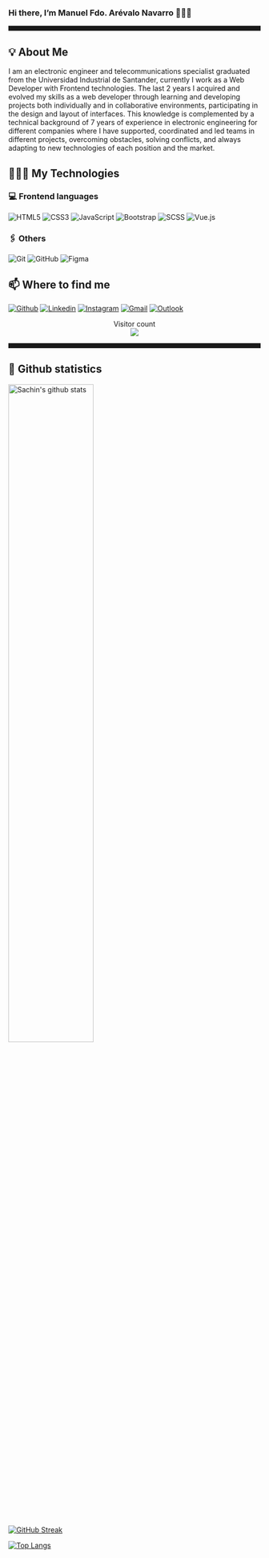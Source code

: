 ### Hi there, I’m Manuel Fdo. Arévalo Navarro 👋🧑‍💻

<hr style="height: 10px;"/>

## 💡 About Me 
 
I am an electronic engineer and telecommunications specialist graduated from the Universidad Industrial de Santander, currently I work as a Web Developer with Frontend technologies. The last 2 years I acquired and evolved my skills as a web developer through learning and developing projects both individually and in collaborative environments, participating in the design and layout of interfaces. This knowledge is complemented by a technical background of 7 years of experience in electronic engineering for different companies where I have supported, coordinated and led teams in different projects, overcoming obstacles, solving conflicts, and always adapting to new technologies of each position and the market.

## 👨🏻‍💻 My Technologies

### 💻 Frontend languages

![HTML5](https://img.shields.io/badge/-HTML5-black?style=flat-square&logo=html5)
![CSS3](https://img.shields.io/badge/-CSS3-black?style=flat-square&logo=css3)
![JavaScript](https://img.shields.io/badge/-JavaScript-black?style=flat-square&logo=javascript)
![Bootstrap](https://img.shields.io/badge/-Bootstrap-black?style=flat-square&logo=bootstrap)
![SCSS](https://img.shields.io/badge/-SCSS-black?style=flat-square&logo=SASS)
![Vue.js](https://img.shields.io/badge/-VueJS-black?style=flat-square&logo=Vue.js)

### 🖇️ Others
![Git](https://img.shields.io/badge/-Git-black?style=flat-square&logo=git)
![GitHub](https://img.shields.io/badge/-GitHub-black?style=flat-square&logo=github)
![Figma](https://img.shields.io/badge/figma-black?style=flat-square&logo=figma)

## 📫 Where to find me
[![Github](https://img.shields.io/badge/-Github-000?style=flat&logo=Github&logoColor=white)](https://github.com/manuelarevalo01)
[![Linkedin](https://img.shields.io/badge/-LinkedIn-black?style=flat&logo=Linkedin)](https://www.linkedin.com/in/manuel-fernando-ar%C3%A9valo-navarro-9242b3138/)
[![Instagram](https://img.shields.io/badge/-Instagram-black?style=flat&logo=instagram&)](https://www.instagram.com/manferare1/)
[![Gmail](https://img.shields.io/badge/-Gmail-black?style=flat&logo=Gmail)](mailto:manferare1@gmail.com)
[![Outlook](https://img.shields.io/badge/-Outlook-black?style=flat&logo=Microsoft-Outlook)](mailto:manferare@hotmail.com)
<p align="center"> 
  Visitor count<br>
  <img src="https://profile-counter.glitch.me/manuelarevalo01/count.svg" />
</p>
<hr style="height: 10px;"/>

## 🔢 Github statistics

 <img width="58%" align="center" alt="Sachin's github stats" src="https://github-readme-stats.vercel.app/api?username=manuelarevalo01&show_icons=true&theme=onedark"/>
 
[![GitHub Streak](https://streak-stats.demolab.com/?user=manuelarevalo01&theme=onedark)](https://git.io/streak-stats)

 [![Top Langs](https://github-readme-stats.vercel.app/api/top-langs/?username=manuelarevalo01&theme=onedark&hide=jupyter%20notebook&show_icons=true&layout=donut-vertical)](https://github.com/manuelarevalo01/github-readme-stats)

<!--
**manuelarevalo01/manuelarevalo01** is a ✨ _special_ ✨ repository because its `README.md` (this file) appears on your GitHub profile.

Here are some ideas to get you started:

- 🔭 I’m currently working on ...
- 🌱 I’m currently learning ...
- 👯 I’m looking to collaborate on ...
- 🤔 I’m looking for help with ...
- 💬 Ask me about ...
- 📫 How to reach me: ...
- 😄 Pronouns: ...
- ⚡ Fun fact: ...
-->
